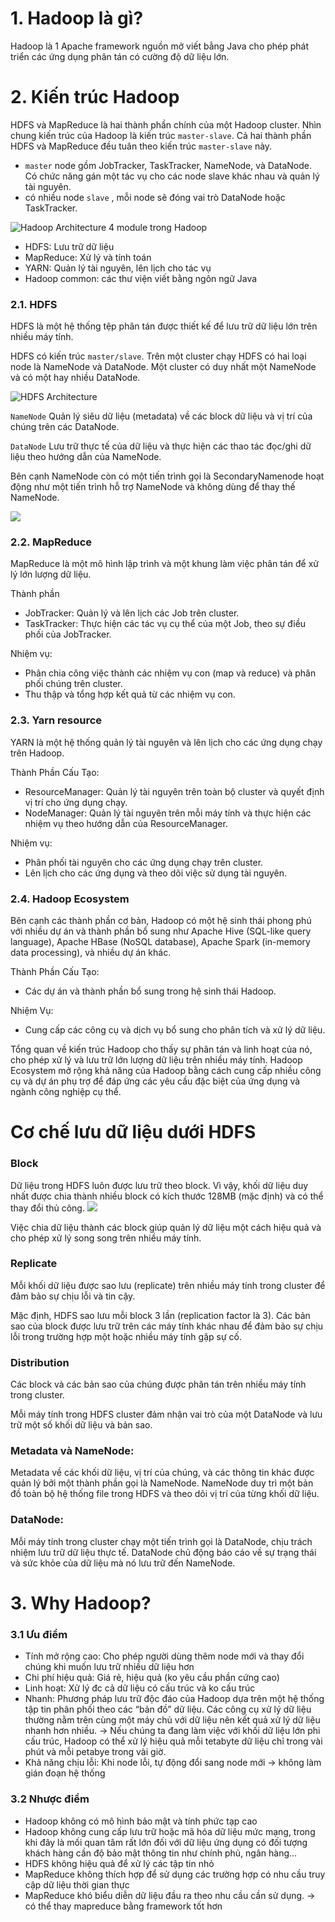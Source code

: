 # 1. Hadoop là gì?
Hadoop là 1 Apache framework nguồn mở viết bằng Java cho phép phát triển các ứng dụng phân tán có cường độ dữ liệu  lớn. 

# 2. Kiến trúc Hadoop
HDFS và MapReduce là hai thành phần chính của một Hadoop cluster. Nhìn chung kiến trúc của Hadoop là kiến trúc `master-slave`. Cả hai thành phần HDFS và MapReduce đều tuân theo kiến trúc `master-slave` này.
- `master` node gồm JobTracker, TaskTracker, NameNode, và DataNode. Có chức năng gán một tác vụ cho các node slave khác nhau và quản lý tài nguyên.
- có nhiều node `slave` , mỗi node sẽ đóng vai trò  DataNode hoặc TaskTracker. 

![Hadoop Architecture](https://media.geeksforgeeks.org/wp-content/uploads/20200621102239/Hadoop-componants.png)
4 module trong Hadoop
- HDFS: Lưu trữ dữ liệu
- MapReduce: Xử lý và tính toán
- YARN: Quản lý tài nguyên, lên lịch cho tác vụ
- Hadoop common: các thư viện viết bằng ngôn ngữ Java

### 2.1. HDFS

HDFS là một hệ thống tệp phân tán được thiết kế để lưu trữ dữ liệu lớn trên nhiều máy tính.

HDFS có kiến trúc `master/slave`. Trên một cluster chạy HDFS có hai loại node là NameNode và DataNode. Một cluster có duy nhất một NameNode và có một hay nhiều DataNode.

![HDFS Architecture](https://i.pinimg.com/originals/c6/c3/1a/c6c31aa5f418ab6ac2f4122ba3f4db3b.jpg)

`NameNode` Quản lý siêu dữ liệu (metadata) về các block dữ liệu và vị trí của chúng trên các DataNode.

`DataNode` Lưu trữ thực tế của dữ liệu và thực hiện các thao tác đọc/ghi dữ liệu theo hướng dẫn của NameNode.

Bên cạnh NameNode còn có một tiến trình gọi là SecondaryNamenode hoạt động như một tiến trình hỗ trợ NameNode và không dùng để thay thế NameNode. 

![](https://scontent-hkg4-2.xx.fbcdn.net/v/t1.6435-9/90150166_2139297192882685_5449445752021450752_n.jpg?_nc_cat=104&ccb=1-7&_nc_sid=9f7757&_nc_eui2=AeEPRZoVjxUciSImVHMSy4hn_3Xm9z3GmgP_deb3PcaaA6hc2hDnKnnyc35dWYRig-MkCYmLZ2YxVgl78Dlriyqu&_nc_ohc=tRAOED7jzcoAX-NHpwr&_nc_ht=scontent-hkg4-2.xx&oh=00_AfCz8hEn6lfVX93OyHwdcrA11Cdl4mz__qOXCV5BCx1ziw&oe=657D0FFA)



### 2.2. MapReduce

MapReduce là một mô hình lập trình và một khung làm việc phân tán để xử lý lớn lượng dữ liệu.

Thành phần
- JobTracker: Quản lý và lên lịch các Job trên cluster.
- TaskTracker: Thực hiện các tác vụ cụ thể của một Job, theo sự điều phối của JobTracker.

Nhiệm vụ: 
- Phân chia công việc thành các nhiệm vụ con (map và reduce) và phân phối chúng trên cluster.
- Thu thập và tổng hợp kết quả từ các nhiệm vụ con.

### 2.3. Yarn resource
YARN là một hệ thống quản lý tài nguyên và lên lịch cho các ứng dụng chạy trên Hadoop.

Thành Phần Cấu Tạo:
- ResourceManager: Quản lý tài nguyên trên toàn bộ cluster và quyết định vị trí cho ứng dụng chạy.
- NodeManager: Quản lý tài nguyên trên mỗi máy tính và thực hiện các nhiệm vụ theo hướng dẫn của ResourceManager.

Nhiệm vụ:
- Phân phối tài nguyên cho các ứng dụng chạy trên cluster.
- Lên lịch cho các ứng dụng và theo dõi việc sử dụng tài nguyên.

### 2.4. Hadoop Ecosystem 
Bên cạnh các thành phần cơ bản, Hadoop có một hệ sinh thái phong phú với nhiều dự án và thành phần bổ sung như Apache Hive (SQL-like query language), Apache HBase (NoSQL database), Apache Spark (in-memory data processing), và nhiều dự án khác.

Thành Phần Cấu Tạo:
- Các dự án và thành phần bổ sung trong hệ sinh thái Hadoop.

Nhiệm Vụ:
- Cung cấp các công cụ và dịch vụ bổ sung cho phân tích và xử lý dữ liệu.

Tổng quan về kiến trúc Hadoop cho thấy sự phân tán và linh hoạt của nó, cho phép xử lý và lưu trữ lớn lượng dữ liệu trên nhiều máy tính. Hadoop Ecosystem mở rộng khả năng của Hadoop bằng cách cung cấp nhiều công cụ và dự án phụ trợ để đáp ứng các yêu cầu đặc biệt của ứng dụng và ngành công nghiệp cụ thể.

# Cơ chế lưu dữ liệu dưới HDFS
### Block
Dữ liệu trong HDFS luôn được lưu trữ theo block. Vì vậy, khối dữ liệu duy nhất được chia thành nhiều block có kích thước 128MB (mặc định) và có thể thay đổi thủ công.
![](https://media.geeksforgeeks.org/wp-content/uploads/20200621121959/3164-1.png)

Việc chia dữ liệu thành các block giúp quản lý dữ liệu một cách hiệu quả và cho phép xử lý song song trên nhiều máy tính.

### Replicate

Mỗi khối dữ liệu được sao lưu (replicate) trên nhiều máy tính trong cluster để đảm bảo sự chịu lỗi và tin cậy.

Mặc định, HDFS sao lưu mỗi block 3 lần (replication factor là 3). Các bản sao của block được lưu trữ trên các máy tính khác nhau để đảm bảo sự chịu lỗi trong trường hợp một hoặc nhiều máy tính gặp sự cố.

### Distribution

Các block và các bản sao của chúng được phân tán trên nhiều máy tính trong cluster.

Mỗi máy tính trong HDFS cluster đảm nhận vai trò của một DataNode và lưu trữ một số khối dữ liệu và bản sao.

### Metadata và NameNode:

Metadata về các khối dữ liệu, vị trí của chúng, và các thông tin khác được quản lý bởi một thành phần gọi là NameNode. NameNode duy trì một bản đồ toàn bộ hệ thống file trong HDFS và theo dõi vị trí của từng khối dữ liệu.

### DataNode:

Mỗi máy tính trong cluster chạy một tiến trình gọi là DataNode, chịu trách nhiệm lưu trữ dữ liệu thực tế. DataNode chủ động báo cáo về sự trạng thái và sức khỏe của dữ liệu mà nó lưu trữ đến NameNode.

# 3. Why Hadoop?
### 3.1 Ưu điểm

- Tính mở rộng cao: Cho phép người dùng thêm node mới và thay đổi chúng khi muốn lưu trữ nhiều dữ liệu hơn
- Chi phí hiệu quả: Giá rẻ, hiệu quả (ko yêu cầu phần cứng cao)
- Linh hoạt: Xử lý đc cả dữ liệu có cấu trúc và ko cấu trúc
- Nhanh: Phương pháp lưu trữ độc đáo của Hadoop dựa trên một hệ thống tập tin phân phối theo các “bản đồ” dữ liệu. Các công cụ xử lý dữ liệu thường nằm trên cùng một máy chủ với dữ liệu nên kết quả xử lý dữ liệu nhanh hơn nhiều. 
-> Nếu chúng ta đang làm việc với khối dữ liệu lớn phi cấu trúc, Hadoop có thể xử lý hiệu quả mỗi tetabyte dữ liệu chỉ trong vài phút và mỗi petabye trong vài giờ.
- Khả năng chịu lỗi: Khi node lỗi, tự động đổi sang node mới ->  không làm gián đoạn hệ thống

### 3.2 Nhược điểm
- Hadoop không có mô hình bảo mật và tính phức tạp cao
- Hadoop không cung cấp lưu trữ hoặc mã hóa dữ liệu mức mạng, trong khi đây là mối quan tâm rất lớn đối với dữ liệu ứng dụng có đối tượng khách hàng cần độ bảo mật thông tin như chính phủ, ngân hàng…
- HDFS không hiệu quả để xử lý các tập tin nhỏ
- MapReduce không thích hợp để sử dụng các trường hợp có nhu cầu truy cập dữ liệu thời gian thực
- MapReduce khó biểu diễn dữ liệu đầu ra theo nhu cầu cần sử dụng.
-> có thể thay mapreduce bằng framework tốt hơn
